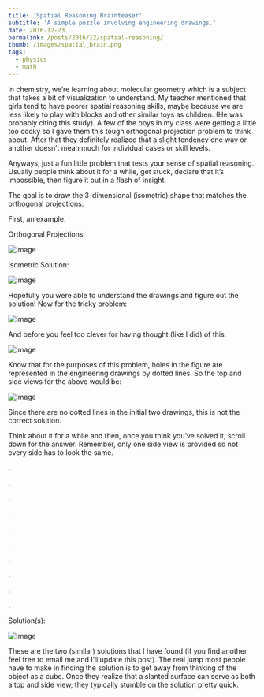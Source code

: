 ```yaml
---
title: 'Spatial Reasoning Brainteaser'
subtitle: 'A simple puzzle involving engineering drawings.'
date: 2016-12-23
permalink: /posts/2016/12/spatial-reasoning/
thumb: /images/spatial_brain.png
tags:
  - physics
  - math
---
```


In chemistry, we’re learning about molecular geometry which is a subject that takes a bit of visualization to understand. My teacher mentioned that girls tend to have poorer spatial reasoning skills, maybe because we are less likely to play with blocks and other similar toys as children. (He was probably citing this study). A few of the boys in my class were getting a little too cocky so I gave them this tough orthogonal projection problem to think about. After that they definitely realized that a slight tendency one way or another doesn’t mean much for individual cases or skill levels.

Anyways, just a fun little problem that tests your sense of spatial reasoning. Usually people think about it for a while, get stuck, declare that it’s impossible, then figure it out in a flash of insight.

The goal is to draw the 3-dimensional (isometric) shape that matches the orthogonal projections:

First, an example. 

Orthogonal Projections:

![image](https://github.com/user-attachments/assets/c00b63bd-c287-4251-b362-4febd082d436)

Isometric Solution:

![image](https://github.com/user-attachments/assets/7f1470a0-cd5b-4cf4-8c40-bb3480ce6988)

Hopefully you were able to understand the drawings and figure out the solution!
Now for the tricky problem:

![image](https://github.com/user-attachments/assets/f1f61285-2085-4241-a110-e9756118fbd4)


And before you feel too clever for having thought (like I did) of this:

![image](https://github.com/user-attachments/assets/e2179ecf-0376-4952-92ab-afe1d914da5c)

Know that for the purposes of this problem, holes in the figure are represented in the engineering drawings by dotted lines. So the top and side views for the above would be:

![image](https://github.com/user-attachments/assets/b0dad763-01c5-497d-bc28-25e35d8ad7d4)

Since there are no dotted lines in the initial two drawings, this is not the correct solution.

Think about it for a while and then, once you think you’ve solved it, scroll down for the answer. Remember, only one side view is provided so not every side has to look the same.

.

.

.

.

.

.

.

.

.

.

Solution(s):

![image](https://github.com/user-attachments/assets/5c4d2b82-ed07-4b25-9b20-a1348fc4c11e)

These are the two (similar) solutions that I have found (if you find another feel free to email me and I’ll update this post). The real jump most people have to make in finding the solution is to get away from thinking of the object as a cube. Once they realize that a slanted surface can serve as both a top and side view, they typically stumble on the solution pretty quick.

